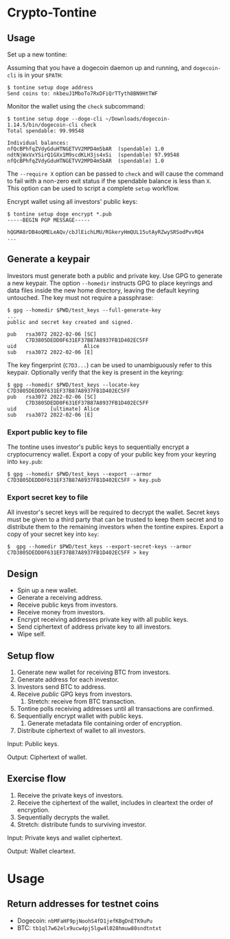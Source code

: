 # Crypto-Tontine

## Usage

Set up a new tontine:

Assuming that you have a dogecoin daemon up and running, and `dogecoin-cli` is in your `$PATH`:

```console
$ tontine setup doge address
Send coins to: nkbeuJ1MboTo7RxDFiQrTTyth8BN9HtTWF
```

Monitor the wallet using the `check` subcommand:

```console
$ tontine setup doge --doge-cli ~/Downloads/dogecoin-1.14.5/bin/dogecoin-cli check
Total spendable: 99.99548

Individual balances:
nfQcBPhfqZVdyGduHTNGETVV2MPD4m5bAR	(spendable)	1.0
ndtNjWxVxYSirQ1GXx1M9scdKLH3js4xSi	(spendable)	97.99548
nfQcBPhfqZVdyGduHTNGETVV2MPD4m5bAR	(spendable)	1.0
```

The `--require X` option can be passed to `check` and will cause the command to fail with a non-zero exit status if the
spendable balance is less than `X`. This option can be used to script a complete `setup` workflow.

Encrypt wallet using all investors' public keys:

```console
$ tontine setup doge encrypt *.pub
-----BEGIN PGP MESSAGE-----

hQGMA8rDB4oQMELeAQv/cbJlEichLMU/RGkeryHmQUL15utAyRZwySRSodPvvRQ4
...
```

## Generate a keypair

Investors must generate both a public and private key. Use GPG to generate a new keypair. The option `--homedir`
instructs GPG to place keyrings and data files inside the new home directory, leaving the default keyring untouched.
The key must not require a passphrase:

```console
$ gpg --homedir $PWD/test_keys --full-generate-key
...
public and secret key created and signed.

pub   rsa3072 2022-02-06 [SC]
      C7D3805DEDD0F631EF37B87A8937FB1D402EC5FF
uid                      Alice
sub   rsa3072 2022-02-06 [E]
```

The key fingerprint (`C7D3...`) can be used to unambiguously refer to this keypair. Optionally verify that the key is
present in the keyring:

```console
$ gpg --homedir $PWD/test_keys --locate-key C7D3805DEDD0F631EF37B87A8937FB1D402EC5FF
pub   rsa3072 2022-02-06 [SC]
      C7D3805DEDD0F631EF37B87A8937FB1D402EC5FF
uid           [ultimate] Alice
sub   rsa3072 2022-02-06 [E]
```

### Export public key to file

The tontine uses investor's public keys to sequentially encrypt a cryptocurrency wallet. Export a copy of your public
key from your keyring into `key.pub`:

```console
$ gpg --homedir $PWD/test_keys --export --armor C7D3805DEDD0F631EF37B87A8937FB1D402EC5FF > key.pub
```

### Export secret key to file

All investor's secret keys will be required to decrypt the wallet. Secret keys must be given to a third party that can
be trusted to keep them secret and to distribute them to the remaining investors when the tontine expires. Export a
copy of your secret key into `key`:

```console
$  gpg --homedir $PWD/test_keys --export-secret-keys --armor C7D3805DEDD0F631EF37B87A8937FB1D402EC5FF > key
```

## Design

* Spin up a new wallet.
* Generate a receiving address.
* Receive public keys from investors.
* Receive money from investors.
* Encrypt receiving addresses private key with all public keys.
* Send ciphertext of address private key to all investors.
* Wipe self.

## Setup flow

1. Generate new wallet for receiving BTC from investors.
2. Generate address for each investor.
3. Investors send BTC to address.
4. Receive *public* GPG keys from investors.
   1. Stretch: receive from BTC transaction.
5. Tontine polls receiving addresses until all transactions are confirmed.
6. Sequentially encrypt wallet with public keys.
   1. Generate metadata file containing order of encryption.
7. Distribute ciphertext of wallet to all investors.

Input: Public keys.

Output: Ciphertext of wallet.

## Exercise flow

1. Receive the private keys of investors.
2. Receive the ciphertext of the wallet, includes in cleartext the order of encryption.
3. Sequentially decrypts the wallet.
4. Stretch: distribute funds to surviving investor.

Input: Private keys and wallet ciphertext.

Output: Wallet cleartext.

# Usage


## Return addresses for testnet coins

* Dogecoin: `nbMFaHF9pjNoohS4fD1jefKBgDnETK9uPu`
* BTC: `tb1ql7w62elx9ucw4pj5lgw4l028hmuw80sndtntxt`
